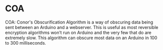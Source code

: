 # COA
COA: Conor's Obscurification Algorithm is a way of obscuring data being sent between an Arduino and a webserver. This is useful as most reversible encryption algorithms won’t run on Arduino and the very few that do are extremely slow. This algorithm can obscure most data on an Arduino in 100 to 300 milliseconds.
